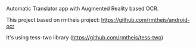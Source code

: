 

Automatic Translator app with Augmented Reality based OCR.

This project based on rmtheis project: https://github.com/rmtheis/android-ocr

It's using tess-two library (https://github.com/rmtheis/tess-two)
